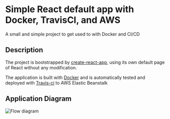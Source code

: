 # Simple React default app with Docker, TravisCI, and AWS

A small and simple project to get used to with Docker and CI/CD

## Description

The project is bootstrapped by [create-react-app](https://github.com/facebook/create-react-app), using its own default page of React without any modification.

The application is built with [Docker](https://www.docker.com/) and is automatically tested and deployed with [Travis-ci](https://travis-ci.org) to AWS Elastic Beanstalk

## Application Diagram

![Flow diagram](https://lh3.googleusercontent.com/H_YBgwiHjF67Mqbvqx_L20LLbasvDEM7zyq3CQXB22npkxQ0GkoGhzX3VCPpxNsNHWRYzwzPsAR_uwrXRDrP6LvO3U7xNMWAlSoLIQnIr9eejrQEd8CkrdZBEjNZIpLZGtCI4zhSj0fDZmgVqAD-QuGbWSOqoi-x2VioE82YCjMx1KfsPcRA0582JY5LEb4luTAcrteqAg0PSMzye1xvbFwloZC8jWqLSVV7uKHqKvZdWUYE0REg-J5mwkVMzcE4UGLsI_X-ePD_zN8TjGJwMbrn9qCf7_Kauf_sPaLYrMrKBex9lCRsWtHC5u0ryAdNPpnPPhOcEVBlu_yLARnjPj-E6Drp5bnRkTZln-rQbrDbCmEEWy27Dlu_XBoQCgq-lfSvP1ilAJAGFpiJNfkPI_LN-zd24t_NV_tmq9bvFXNHjPHrrtRgN2VZKsG_PAJhe9-uUH6BQWNPZENiM55NMsnIG6eJbTXRWix5K5LRUanaujlgSFXHhpNYBghhprk8-eTsd3vFOR5OzYC_H9GhPNa3L2rQWnweh6jyCNR6LK-YiL844guBXgF1byKrGJE5gYukOFPhVq2b1S5t90vxI62tQBBfhQYO-TygzJw3kxA6sebR6gkizZIHXjgQLout0vvXW3w2yi_rEKkwiWVVBjAibbbvfyA=w902-h324-no)